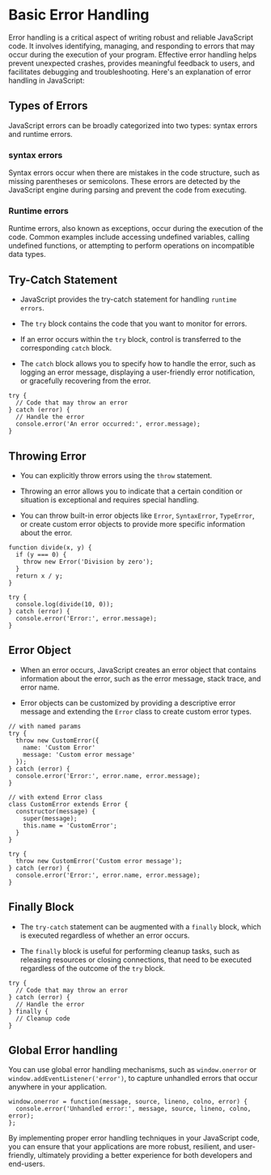 # Basic Error Handling

Error handling is a critical aspect of writing robust and reliable JavaScript code. It involves identifying, managing, and responding to errors that may occur during the execution of your program. Effective error handling helps prevent unexpected crashes, provides meaningful feedback to users, and facilitates debugging and troubleshooting. Here's an explanation of error handling in JavaScript:


## Types of Errors

JavaScript errors can be broadly categorized into two types: syntax errors and runtime errors.

### syntax errors

Syntax errors occur when there are mistakes in the code structure, such as missing parentheses or semicolons. These errors are detected by the JavaScript engine during parsing and prevent the code from executing.

### Runtime errors

Runtime errors, also known as exceptions, occur during the execution of the code. Common examples include accessing undefined variables, calling undefined functions, or attempting to perform operations on incompatible data types.



## Try-Catch Statement

- JavaScript provides the try-catch statement for handling `runtime errors`.

- The `try` block contains the code that you want to monitor for errors.

- If an error occurs within the `try` block, control is transferred to the corresponding `catch` block.

- The `catch` block allows you to specify how to handle the error, such as logging an error message, displaying a user-friendly error notification, or gracefully recovering from the error.

```
try {
  // Code that may throw an error
} catch (error) {
  // Handle the error
  console.error('An error occurred:', error.message);
}
```


## Throwing Error

- You can explicitly throw errors using the `throw` statement.

- Throwing an error allows you to indicate that a certain condition or situation is exceptional and requires special handling.

- You can throw built-in error objects like `Error`, `SyntaxError`, `TypeError`, or create custom error objects to provide more specific information about the error.

```
function divide(x, y) {
  if (y === 0) {
    throw new Error('Division by zero');
  }
  return x / y;
}

try {
  console.log(divide(10, 0));
} catch (error) {
  console.error('Error:', error.message);
}
```


## Error Object

- When an error occurs, JavaScript creates an error object that contains information about the error, such as the error message, stack trace, and error name.

- Error objects can be customized by providing a descriptive error message and extending the `Error` class to create custom error types.

```
// with named params
try {
  throw new CustomError({
    name: 'Custom Error'
    message: 'Custom error message'
  });
} catch (error) {
  console.error('Error:', error.name, error.message);
}

// with extend Error class
class CustomError extends Error {
  constructor(message) {
    super(message);
    this.name = 'CustomError';
  }
}

try {
  throw new CustomError('Custom error message');
} catch (error) {
  console.error('Error:', error.name, error.message);
}
```


## Finally Block

- The `try-catch` statement can be augmented with a `finally` block, which is executed regardless of whether an error occurs.

- The `finally` block is useful for performing cleanup tasks, such as releasing resources or closing connections, that need to be executed regardless of the outcome of the `try` block.

```
try {
  // Code that may throw an error
} catch (error) {
  // Handle the error
} finally {
  // Cleanup code
}
```


## Global Error handling 

You can use global error handling mechanisms, such as `window.onerror` or `window.addEventListener('error')`, to capture unhandled errors that occur anywhere in your application.

```
window.onerror = function(message, source, lineno, colno, error) {
  console.error('Unhandled error:', message, source, lineno, colno, error);
};
```


By implementing proper error handling techniques in your JavaScript code, you can ensure that your applications are more robust, resilient, and user-friendly, ultimately providing a better experience for both developers and end-users.
